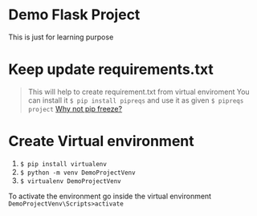 # Demo Flask Project
This is just for learning purpose


# Keep update requirements.txt
> This will help to create requirement.txt from virtual enviroment
 You can install it
`$ pip install pipreqs`
 and use it as given
`$ pipreqs project`
> [Why not pip freeze?](https://github.com/bndr/pipreqs#why-not-pip-freeze)

# Create Virtual environment
1. `$ pip install virtualenv`
2. `$ python -m venv DemoProjectVenv` 
3. `$ virtualenv DemoProjectVenv`

To activate the environment go inside the virtual environment `DemoProjectVenv\Scripts>activate`
